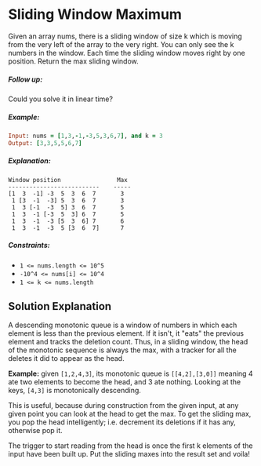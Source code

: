 # Sliding Window Maximum

Given an array nums, there is a sliding window of size k which is moving from the very left of the array to the very right. You can only see the k numbers in the window. Each time the sliding window moves right by one position. Return the max sliding window.

##### Follow up:
Could you solve it in linear time?

##### Example:

```Ruby
Input: nums = [1,3,-1,-3,5,3,6,7], and k = 3
Output: [3,3,5,5,6,7] 
```

##### Explanation:

```
Window position                Max
--------------------------    -----
[1  3  -1] -3  5  3  6  7       3
 1 [3  -1  -3] 5  3  6  7       3
 1  3 [-1  -3  5] 3  6  7       5
 1  3  -1 [-3  5  3] 6  7       5
 1  3  -1  -3 [5  3  6] 7       6
 1  3  -1  -3  5 [3  6  7]      7
 ```
 
##### Constraints:

* `1 <= nums.length <= 10^5`
* `-10^4 <= nums[i] <= 10^4`
* `1 <= k <= nums.length`

## Solution Explanation
A descending monotonic queue is a window of numbers in which each element is less than the previous element. If it isn't, it "eats" the previous element and tracks the deletion count. Thus, in a sliding window, the head of the monotonic sequence is always the max, with a tracker for all the deletes it did to appear as the head.

**Example:** given `[1,2,4,3]`, its monotonic queue is `[[4,2],[3,0]]` meaning 4 ate two elements to become the head, and 3 ate nothing. Looking at the keys, `[4,3]` is monotonically descending.

This is useful, because during construction from the given input, at any given point you can look at the head to get the max. To get the sliding max, you pop the head intelligently; i.e. decrement its deletions if it has any, otherwise pop it.

The trigger to start reading from the head is once the first k elements of the input have been built up. Put the sliding maxes into the result set and voila!